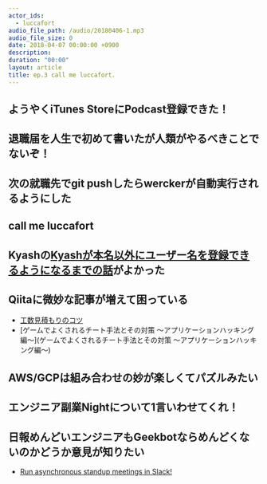 ```yaml
---
actor_ids:
  - luccafort
audio_file_path: /audio/20180406-1.mp3
audio_file_size: 0
date: 2018-04-07 00:00:00 +0900
description: 
duration: "00:00"
layout: article
title: ep.3 call me luccafort.
---
```

## ようやくiTunes StoreにPodcast登録できた！
## 退職届を人生で初めて書いたが人類がやるべきことでないぞ！
## 次の就職先でgit pushしたらwerckerが自動実行されるようにした
## call me luccafort
## Kyashの[Kyashが本名以外にユーザー名を登録できるようになるまでの話](http://blog.kyash.co/entry/2018/04/04/130823)がよかった
## Qiitaに微妙な記事が増えて困っている
- [工数見積もりのコツ](https://qiita.com/yutakakn/items/b0e36196df474acf9359)
- [ゲームでよくされるチート手法とその対策 〜アプリケーションハッキング編〜](ゲームでよくされるチート手法とその対策 〜アプリケーションハッキング編〜)
## AWS/GCPは組み合わせの妙が楽しくてパズルみたい
## エンジニア副業Nightについて1言いわせてくれ！
## 日報めんどいエンジニアもGeekbotならめんどくないのかどうか意見が知りたい
- [Run asynchronous standup meetings in Slack!](https://geekbot.io/)